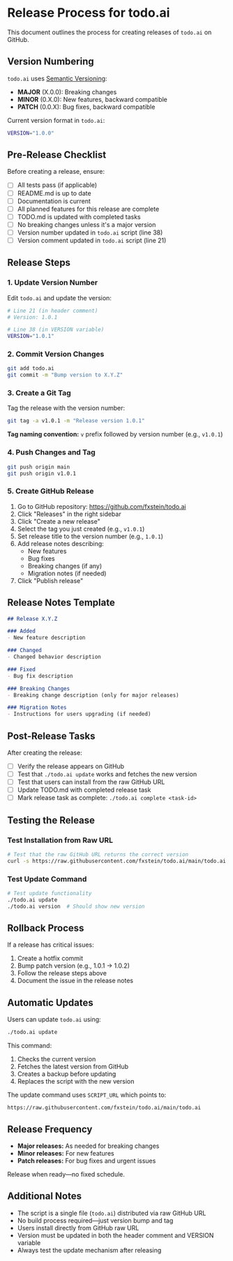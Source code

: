 # Release Process for todo.ai

This document outlines the process for creating releases of `todo.ai` on GitHub.

## Version Numbering

`todo.ai` uses [Semantic Versioning](https://semver.org/):

- **MAJOR** (X.0.0): Breaking changes
- **MINOR** (0.X.0): New features, backward compatible
- **PATCH** (0.0.X): Bug fixes, backward compatible

Current version format in `todo.ai`:
```zsh
VERSION="1.0.0"
```

## Pre-Release Checklist

Before creating a release, ensure:

- [ ] All tests pass (if applicable)
- [ ] README.md is up to date
- [ ] Documentation is current
- [ ] All planned features for this release are complete
- [ ] TODO.md is updated with completed tasks
- [ ] No breaking changes unless it's a major version
- [ ] Version number updated in `todo.ai` script (line 38)
- [ ] Version comment updated in `todo.ai` script (line 21)

## Release Steps

### 1. Update Version Number

Edit `todo.ai` and update the version:

```zsh
# Line 21 (in header comment)
# Version: 1.0.1

# Line 38 (in VERSION variable)
VERSION="1.0.1"
```

### 2. Commit Version Changes

```bash
git add todo.ai
git commit -m "Bump version to X.Y.Z"
```

### 3. Create a Git Tag

Tag the release with the version number:

```bash
git tag -a v1.0.1 -m "Release version 1.0.1"
```

**Tag naming convention:** `v` prefix followed by version number (e.g., `v1.0.1`)

### 4. Push Changes and Tag

```bash
git push origin main
git push origin v1.0.1
```

### 5. Create GitHub Release

1. Go to GitHub repository: https://github.com/fxstein/todo.ai
2. Click "Releases" in the right sidebar
3. Click "Create a new release"
4. Select the tag you just created (e.g., `v1.0.1`)
5. Set release title to the version number (e.g., `1.0.1`)
6. Add release notes describing:
   - New features
   - Bug fixes
   - Breaking changes (if any)
   - Migration notes (if needed)
7. Click "Publish release"

## Release Notes Template

```markdown
## Release X.Y.Z

### Added
- New feature description

### Changed
- Changed behavior description

### Fixed
- Bug fix description

### Breaking Changes
- Breaking change description (only for major releases)

### Migration Notes
- Instructions for users upgrading (if needed)
```

## Post-Release Tasks

After creating the release:

- [ ] Verify the release appears on GitHub
- [ ] Test that `./todo.ai update` works and fetches the new version
- [ ] Test that users can install from the raw GitHub URL
- [ ] Update TODO.md with completed release task
- [ ] Mark release task as complete: `./todo.ai complete <task-id>`

## Testing the Release

### Test Installation from Raw URL

```bash
# Test that the raw GitHub URL returns the correct version
curl -s https://raw.githubusercontent.com/fxstein/todo.ai/main/todo.ai | grep "VERSION="
```

### Test Update Command

```bash
# Test update functionality
./todo.ai update
./todo.ai version  # Should show new version
```

## Rollback Process

If a release has critical issues:

1. Create a hotfix commit
2. Bump patch version (e.g., 1.0.1 → 1.0.2)
3. Follow the release steps above
4. Document the issue in the release notes

## Automatic Updates

Users can update `todo.ai` using:

```bash
./todo.ai update
```

This command:
1. Checks the current version
2. Fetches the latest version from GitHub
3. Creates a backup before updating
4. Replaces the script with the new version

The update command uses `SCRIPT_URL` which points to:
```
https://raw.githubusercontent.com/fxstein/todo.ai/main/todo.ai
```

## Release Frequency

- **Major releases:** As needed for breaking changes
- **Minor releases:** For new features
- **Patch releases:** For bug fixes and urgent issues

Release when ready—no fixed schedule.

## Additional Notes

- The script is a single file (`todo.ai`) distributed via raw GitHub URL
- No build process required—just version bump and tag
- Users install directly from GitHub raw URL
- Version must be updated in both the header comment and VERSION variable
- Always test the update mechanism after releasing

